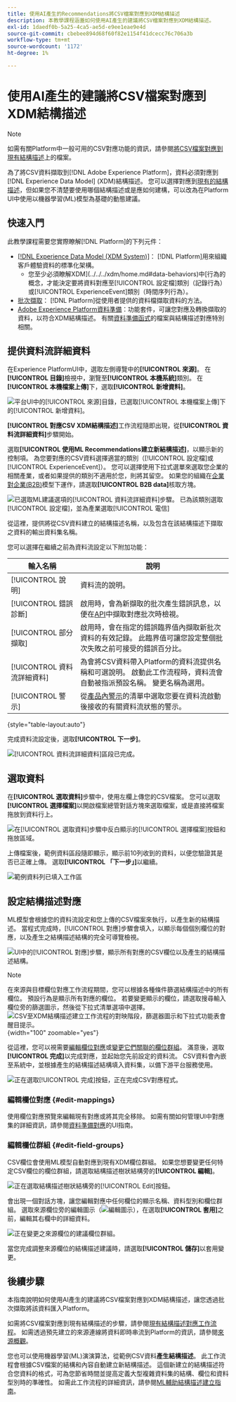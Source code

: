 ```yaml
---
title: 使用AI產生的Recommendations將CSV檔案對應到XDM結構描述
description: 本教學課程涵蓋如何使用AI產生的建議將CSV檔案對應到XDM結構描述。
exl-id: 1daedf0b-5a25-4ca5-ae5d-e9ee1eae9e4d
source-git-commit: cbebee894d68f60f82e1154f41dcecc76c706a3b
workflow-type: tm+mt
source-wordcount: '1172'
ht-degree: 1%

---
```


# 使用AI產生的建議將CSV檔案對應到XDM結構描述

>[!NOTE]
>
>如需有關Platform中一般可用的CSV對應功能的資訊，請參閱[將CSV檔案對應到現有結構描述](./existing-schema.md)上的檔案。

為了將CSV資料擷取到[!DNL Adobe Experience Platform]，資料必須對應到[!DNL Experience Data Model] (XDM)結構描述。 您可以選擇對應到[現有的結構描述](./existing-schema.md)，但如果您不清楚要使用哪個結構描述或是應如何建構，可以改為在Platform UI中使用以機器學習(ML)模型為基礎的動態建議。

## 快速入門

此教學課程需要您實際瞭解[!DNL Platform]的下列元件：

* [[!DNL Experience Data Model (XDM System)]](../../../xdm/home.md)： [!DNL Platform]用來組織客戶體驗資料的標準化架構。
   * 您至少必須瞭解XDM](../../../xdm/home.md#data-behaviors)中[行為的概念，才能決定要將資料對應至[!UICONTROL 設定檔]類別（記錄行為）或[!UICONTROL ExperienceEvent]類別（時間序列行為）。
* [批次擷取](../../batch-ingestion/overview.md)： [!DNL Platform]從使用者提供的資料檔擷取資料的方法。
* [Adobe Experience Platform資料準備](../../batch-ingestion/overview.md)：功能套件，可讓您對應及轉換擷取的資料，以符合XDM結構描述。 有關[資料準備函式](../../../data-prep/functions.md)的檔案與結構描述對應特別相關。

## 提供資料流詳細資料

在Experience PlatformUI中，選取左側導覽中的&#x200B;**[!UICONTROL 來源]**。 在&#x200B;**[!UICONTROL 目錄]**&#x200B;檢視中，瀏覽至&#x200B;**[!UICONTROL 本機系統]**&#x200B;類別。 在&#x200B;**[!UICONTROL 本機檔案上傳]**&#x200B;下，選取&#x200B;**[!UICONTROL 新增資料]**。

![平台UI中的[!UICONTROL 來源]目錄，已選取[!UICONTROL 本機檔案上傳]下的[!UICONTROL 新增資料]。](../../images/tutorials/map-csv-recommendations/local-file-upload.png)

**[!UICONTROL 對應CSV XDM結構描述]**&#x200B;工作流程隨即出現，從&#x200B;**[!UICONTROL 資料流詳細資料]**&#x200B;步驟開始。

選取&#x200B;**[!UICONTROL 使用ML Recommendations建立新結構描述]**，以顯示新的控制項。 為您要對應的CSV資料選擇適當的類別（[!UICONTROL 設定檔]或[!UICONTROL ExperienceEvent]）。 您可以選擇使用下拉式選單來選取您企業的相關產業，或者如果提供的類別不適用於您，則將其留空。 如果您的組織在[企業對企業(B2B)](../../../xdm/tutorials/relationship-b2b.md)模型下運作，請選取&#x200B;**[!UICONTROL B2B data]**&#x200B;核取方塊。

![已選取ML建議選項的[!UICONTROL 資料流詳細資料]步驟。 已為該類別選取[!UICONTROL 設定檔]，並為產業選取[!UICONTROL 電信]](../../images/tutorials/map-csv-recommendations/select-class-and-industry.png)

從這裡，提供將從CSV資料建立的結構描述名稱，以及包含在該結構描述下擷取之資料的輸出資料集名稱。

您可以選擇在繼續之前為資料流設定以下附加功能：

| 輸入名稱 | 說明 |
| --- | --- |
| [!UICONTROL 說明] | 資料流的說明。 |
| [!UICONTROL 錯誤診斷] | 啟用時，會為新擷取的批次產生錯誤訊息，以便在[API](../../batch-ingestion/api-overview.md)中擷取對應批次時檢視。 |
| [!UICONTROL 部分擷取] | 啟用時，會在指定的錯誤臨界值內擷取新批次資料的有效記錄。 此臨界值可讓您設定整個批次失敗之前可接受的錯誤百分比。 |
| [!UICONTROL 資料流詳細資料] | 為會將CSV資料帶入Platform的資料流提供名稱和可選說明。 啟動此工作流程時，資料流會自動被指派預設名稱。 變更名稱為選用。 |
| [!UICONTROL 警示] | 從[產品內警示](../../../observability/alerts/overview.md)的清單中選取您要在資料流啟動後接收的有關資料流狀態的警示。 |

{style="table-layout:auto"}

完成資料流設定後，選取&#x200B;**[!UICONTROL 下一步]**。

![ [!UICONTROL 資料流詳細資料]區段已完成。](../../images/tutorials/map-csv-recommendations/dataflow-detail-complete.png)

## 選取資料

在&#x200B;**[!UICONTROL 選取資料]**&#x200B;步驟中，使用左欄上傳您的CSV檔案。 您可以選取&#x200B;**[!UICONTROL 選擇檔案]**&#x200B;以開啟檔案總管對話方塊來選取檔案，或是直接將檔案拖放到資料行上。

![在[!UICONTROL 選取資料]步驟中反白顯示的[!UICONTROL 選擇檔案]按鈕和拖放區域。](../../images/tutorials/map-csv-recommendations/upload-files.png)

上傳檔案後，範例資料區段隨即顯示，顯示前10列收到的資料，以便您驗證其是否已正確上傳。 選取&#x200B;**[!UICONTROL 「下一步」]**&#x200B;以繼續。

![範例資料列已填入工作區](../../images/tutorials/map-csv-recommendations/data-uploaded.png)

## 設定結構描述對應

ML模型會根據您的資料流設定和您上傳的CSV檔案來執行，以產生新的結構描述。 當程式完成時，[!UICONTROL 對應]步驟會填入，以顯示每個個別欄位的對應，以及產生之結構描述結構的完全可導覽檢視。

![UI中的[!UICONTROL 對應]步驟，顯示所有對應的CSV欄位以及產生的結構描述結構。](../../images/tutorials/map-csv-recommendations/schema-generated.png)

>[!NOTE]
>
>在來源與目標欄位對應工作流程期間，您可以根據各種條件篩選結構描述中的所有欄位。 預設行為是顯示所有對應的欄位。 若要變更顯示的欄位，請選取搜尋輸入欄位旁的篩選圖示，然後從下拉式清單選項中選擇。<br> ![CSV至XDM結構描述建立工作流程的對映階段，篩選器圖示和下拉式功能表會醒目提示。](../../images/tutorials/map-csv-recommendations/source-field-to-target-mapping-filter.png "CSV至XDM結構描述建立工作流程的對映階段，其中篩選圖示和下拉式功能表已反白顯示。"){width="100" zoomable="yes"}

從這裡，您可以視需要[編輯欄位對應](#edit-mappings)或[變更它們關聯的欄位群組](#edit-schema)。 滿意後，選取&#x200B;**[!UICONTROL 完成]**&#x200B;以完成對應，並起始您先前設定的資料流。 CSV資料會內嵌至系統中，並根據產生的結構描述結構填入資料集，以備下游平台服務使用。

![正在選取[!UICONTROL 完成]按鈕，正在完成CSV對應程式。](../../images/tutorials/map-csv-recommendations/finish-mapping.png)

### 編輯欄位對應 {#edit-mappings}

使用欄位對應預覽來編輯現有對應或將其完全移除。 如需有關如何管理UI中對應集的詳細資訊，請參閱[資料準備對應](../../../data-prep/ui/mapping.md#mapping-interface)的UI指南。

### 編輯欄位群組 {#edit-field-groups}

CSV欄位會使用ML模型自動對應到現有XDM欄位群組。 如果您想要變更任何特定CSV欄位的欄位群組，請選取結構描述樹狀結構旁的&#x200B;**[!UICONTROL 編輯]**。

![正在選取結構描述樹狀結構旁的[!UICONTROL Edit]按鈕。](../../images/tutorials/map-csv-recommendations/edit-schema-structure.png)

會出現一個對話方塊，讓您編輯對應中任何欄位的顯示名稱、資料型別和欄位群組。 選取來源欄位旁的編輯圖示（![編輯圖示](/help/images/icons/edit.png)），在選取&#x200B;**[!UICONTROL 套用]**&#x200B;之前，編輯其右欄中的詳細資料。

![正在變更之來源欄位的建議欄位群組。](../../images/tutorials/map-csv-recommendations/select-schema-field.png)

當您完成調整來源欄位的結構描述建議時，請選取&#x200B;**[!UICONTROL 儲存]**&#x200B;以套用變更。

## 後續步驟

本指南說明如何使用AI產生的建議將CSV檔案對應到XDM結構描述，讓您透過批次擷取將該資料匯入Platform。

如需將CSV檔案對應到現有結構描述的步驟，請參閱[現有結構描述對應工作流程](./existing-schema.md)。 如需透過預先建立的來源連線將資料即時串流到Platform的資訊，請參閱[來源概觀](../../../sources/home.md)。

您也可以使用機器學習(ML)演演算法，從範例CSV資料&#x200B;**產生結構描述**。 此工作流程會根據CSV檔案的結構和內容自動建立新結構描述。 這個新建立的結構描述符合您資料的格式，可為您節省時間並提高定義大型複雜資料集的結構、欄位和資料型別時的準確性。 如需此工作流程的詳細資訊，請參閱[ML輔助結構描述建立指南](../../../xdm/ui/ml-assisted-schema-creation.md)。

